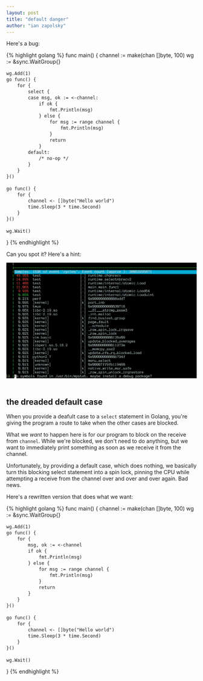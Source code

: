 ```yaml
---
layout: post
title: "default danger"
author: "ian zapolsky"
---
```


<style>
#ian-image {
  max-width: 100%;
  float: left;
  margin-right: 50px;
  margin-bottom: 50px;
}
</style>

Here's a bug:

{% highlight golang %}
func main() {
    channel := make(chan []byte, 100)
    wg := &sync.WaitGroup{}

    wg.Add(1)
    go func() {
        for {
            select {
            case msg, ok := <-channel:
                if ok {
                    fmt.Println(msg)
                } else {
                    for msg := range channel {
                        fmt.Println(msg)
                    }
                    return
                }
            default:
                /* no-op */
            }
        }
    }()

    go func() {
        for {
            channel <- []byte("Hello world")
            time.Sleep(3 * time.Second)
        }
    }()

    wg.Wait()
}
{% endhighlight %}

Can you spot it?
Here's a hint:

<img id="ian-image" src="/assets/perf_screenshot.png"></img>

## the dreaded default case

When you provide a deafult case to a `select` statement in Golang, you're giving the program a route to take when the other cases are blocked.

What we _want_ to happen here is for our program to block on the receive from `channel`.
While we're blocked, we don't need to do anything, but we want to immediately print something as soon as we receive it from the channel.

Unfortunately, by providing a default case, which does nothing, we basically turn this blocking select statement into a spin lock, pinning the CPU while attempting a receive from the channel over and over and over again.
Bad news.

Here's a rewritten version that does what we want:

{% highlight golang %}
func main() {
    channel := make(chan []byte, 100)
    wg := &sync.WaitGroup{}

    wg.Add(1)
    go func() {
        for {
            msg, ok := <-channel
            if ok {
                fmt.Println(msg)
            } else {
                for msg := range channel {
                    fmt.Println(msg)
                }
                return
            }
        }
    }()

    go func() {
        for {
            channel <- []byte("Hello world")
            time.Sleep(3 * time.Second)
        }
    }()

    wg.Wait()
}
{% endhighlight %}
